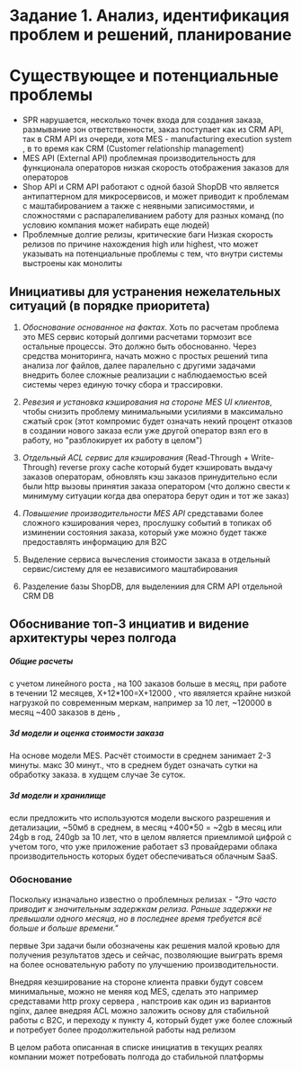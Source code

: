 Задание 1. Анализ, идентификация проблем и решений, планирование
=

# Cуществующее и потенциальные проблемы
- SPR нарушается, несколько точек входа для создания заказа,
размывание зон ответственности, заказ поступает как из CRM API, так в CRM API из очереди, хотя MES - manufacturing execution system , в то время как CRM (Customer relationship management)
- MES API (External API) проблемная производительность для функционала операторов
низкая скорость отображения заказов для операторов
- Shop API и CRM API работают с одной базой ShopDB
что является антипаттерном для микросервисов, и может приводит к проблемам с маштабированием а также с неявными записимостями, и сложностями с распаралеливанием работу для разных команд (по условию компания может набирать еще людей)
- Проблемные долгие релизы, критические баги
Низкая скорость релизов по причине нахождения high или highest, что может указывать на потенциальные проблемы с тем, что внутри системы выстроены как монолиты

## Инициативы для устранения нежелательных ситуаций (в порядке приоритета)

1. *Обоснование основанное на фактах*. Хоть по расчетам проблема это MES сервис который долгими расчетами тормозит все остальные процессы. Это должно быть обоснованно. Через средства мониторинга, начать можно с простых решений типа анализа лог файлов, далее паралельно с другими задачами внедрить более сложные реализации с наблюдаемостью всей системы через единую точку сбора и трассировки. 

1. *Ревезия и установка кэширования на стороне MES UI клиентов*, чтобы снизить проблему минимальными усилиями в максимально сжатый срок
(этот компромис будет означать некий процент отказов в создании нового заказа если уже другой оператор взял его в работу, но "разблокирует их работу в целом")

1. *Отдельный ACL сервис для кэширования* (Read-Through + Write-Through) reverse proxy cache который будет кэшировать выдачу заказов операторам, обновлять кэш заказов принудительно если были http вызовы принятия заказа оператором (что должно свести к минимуму ситуации когда два оператора берут один и тот же заказ)

1. *Повышение производительности MES API* средставами более сложного кэширования через, прослушку событий в топиках об изминении состояния заказа, который уже можно будет также предоставлять информацию для B2С

1. Выделение сервиса вычесления стоимости заказа в отдельный сервис/систему для ее независимого маштабирования

1. Разделение базы ShopDB, для выделениия для CRM API отдельной CRM DB

## Обоснивание топ-3 инциатив и видение архитектуры через полгода

##### Общие расчеты
с учетом линейного роста , на 100 заказов больше в месяц, при работе в течении 12 месяцев, X+12*100=X+12000 ,
что явяляется крайне низкой нагрузкой по современным меркам, например за 10 лет, ~120000 в месяц ~400 заказов в день , 

##### 3d модели и оценка стоимости заказа
На основе модели MES. Расчёт стоимости в среднем занимает 2-3 минуты. макс 30 минут., что в среднем будет означать сутки на обработку заказа. в худщем случае 3е суток.

##### 3d модели и хранилище
если предложить что используются модели выского разрешения и детализации, ~50мб в среднем, в месяц +400*50 = ~2gb в месяц или 24gb в год, 240gb за 10 лет, что в целом является приемлимой цифрой с учетом того, что уже приложение работает s3 провайдерами облака производительность которых будет обеспечиваться облачным SaaS.

### Обоснование

Поскольку изначально известно о проблемных релизах - _"Это часто приводит к значительным задержкам релиза. Раньше задержки не превышали одного месяца, но в последнее время требуется всё больше и больше времени."_

первые 3ри задачи были обозначены как решения малой кровью для получения результатов здесь и сейчас, позволяющие выиграть время на более основательную работу по улучшению производительности.

Внедряя кеэширование на стороне клиента правки будут совсем минимальные, можно не меняя код MES, сделать это например средставами http proxy сервера , напстроив как один из вариантов nginx, далее внедряя ACL можно заложить основу для стабильной работы с B2C, и переходу к пункту 4, который будет уже более сложный и потребует более продолжительной работы над релизом

В целом работа описанная в списке инициатив в текущих реалях компании может потребовать полгода до стабильной платформы
